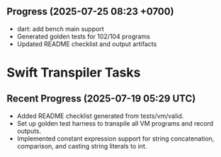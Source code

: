 ## Progress (2025-07-25 08:23 +0700)
- dart: add bench main support
- Generated golden tests for 102/104 programs
- Updated README checklist and output artifacts

# Swift Transpiler Tasks

## Recent Progress (2025-07-19 05:29 UTC)
- Added README checklist generated from tests/vm/valid.
- Set up golden test harness to transpile all VM programs and record outputs.
- Implemented constant expression support for string concatenation, comparison, and casting string literals to int.

